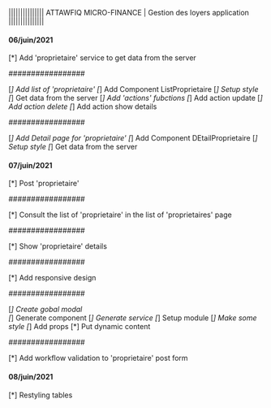 
||||||||||||||| ATTAWFIQ MICRO-FINANCE | Gestion des loyers application |||||||||||||||


#### 06/juin/2021 ###

[*] Add 'proprietaire' service to get data from the server

#################

[*] Add list of 'proprietaire'
 [*] Add Component ListProprietaire
 [*] Setup style
 [*] Get data from the server
 [*] Add 'actions' fubctions
   [*] Add action update 
   [*] Add action delete 
   [*] Add action show details 

#################

[*] Add Detail page for 'proprietaire'
 [*] Add Component DEtailProprietaire
 [*] Setup style
 [*] Get data from the server
  
#### 07/juin/2021 ###

[*] Post 'proprietaire'

#################

[*] Consult the list of 'proprietaire' in the list of 'proprietaires' page

#################

[*] Show 'proprietaire' details

#################

[*] Add responsive design
    
#################

[*] Create gobal modal    
   [*] Generate component
   [*] Generate service
   [*] Setup module
   [*] Make some style
   [*] Add props
   [*] Put dynamic content

################# 
 
[*] Add workflow validation to 'proprietaire' post form

#### 08/juin/2021 ###

[*] Restyling tables 